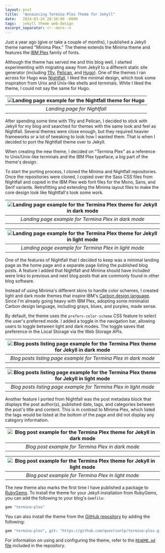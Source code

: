 ```yaml
---
layout: post
title:  "Announcing Termina Plex Theme for Jekyll"
date:   2024-03-24 20:30:00 -0800
tags:   jekyll theme web-design
excerpt_separator: <!--more-->
---
```


Just a year ago (give or take a couple of months), I published a Jekyll theme named "Minima Plex." The theme extends the Minima theme and features the [IBM Plex](https://www.ibm.com/plex/) family of fonts.

Although the theme has served me and this blog well, I started experimenting with migrating away from Jekyll to a different static site generator (including [11ty](https://www.11ty.dev), [Pelican](https://getpelican.com), and [Hugo](https://gohugo.io)). One of the themes I ran across for Hugo was [Nightfall](https://github.com/LordMathis/hugo-theme-nightfall/). I liked the minimal design, which took some inspiration from Unix and Unix-like shells and terminals.<!--more--> While I liked the theme, I could not say the same for Hugo.

| ![Landing page example for the Nightfall theme for Hugo](/assets/images/termina-plex/nightfall-theme.png) |
| :--: |
| *Landing page for Nightfall* |

After spending some time with 11ty and Pelican, I decided to stick with Jekyll for my blog and searched for themes with the same look and feel as Nightfall. Several themes were close enough, but they required heavier frameworks or a lot of tweaking to look how I wanted them. That is when I decided to port the Nightfall theme over to Jekyll.

When creating the new theme, I decided on "Termina Plex" as a reference to Unix/Unix-like terminals and the IBM Plex typeface, a big part of the theme's design.

To start the porting process, I cloned the Minima and Nightfall repositories. Once the repositories were cloned, I copied over the Sass CSS files from Nightfall and copied in the IBM Plex web font files for the Mono, Sans, and Serif variants. Retrofitting and extending the Minima layout files to make the core design look like Nightfall's took some work.

| ![Landing page example for the Termina Plex theme for Jekyll in dark mode](/assets/images/termina-plex/termina-plex-01-landing-page-dark.png) |
| :--: |
| *Landing page example for Termina Plex in dark mode* |

| ![Landing page example for the Termina Plex theme for Jekyll in light mode](/assets/images/termina-plex/termina-plex-02-landing-page-light.png) |
| :--: |
| *Landing page example for Termina Plex in light mode* |

One of the features of Nightfall that I decided to keep was a minimal landing page as the home page and a separate page listing the published blog posts. A feature I added that Nightfall and Minima should have included were links to previous and next blog posts that are commonly found in other blog software.

Instead of using Minima's different skins to handle color schemes, I created light and dark mode themes that inspire IBM's [Carbon design language](https://carbondesignsystem.com). Since I'm already going heavy with IBM Plex, adopting some minimalist Carbon design language, including grays, blues, and purples, made sense.

By default, the theme uses the `prefers-color-scheme` CSS feature to select the user's preferred mode. I added a toggle in the navigation bar, allowing users to toggle between light and dark modes. The toggle saves that preference in the Local Storage via the Web Storage APIs.

| ![Blog posts listing page example for the Termina Plex theme for Jekyll in dark mode](/assets/images/termina-plex/termina-plex-03-blog-post-listing-dark.png) |
| :--: |
| *Blog posts listing page example for Termina Plex in dark mode* |

| ![Blog posts listing page example for the Termina Plex theme for Jekyll in  light mode](/assets/images/termina-plex/termina-plex-04-blog-post-listing-light.png) |
| :--: |
| *Blog posts listing page example for Termina Plex in light mode* |

Another feature I ported from Nightfall was the post metadata block that displays the post author(s), published date, tags, and categories between the post's title and content. This is in contrast to Minima Plex, which listed the tags would be listed at the bottom of the page and did not display any category information.

| ![Blog post example for the Termina Plex theme for Jekyll in dark mode](/assets/images/termina-plex/termina-plex-05-blog-post-dark.png) |
| :--: |
| *Blog post example for Termina Plex in dark mode* |

| ![Blog post example for the Termina Plex theme for Jekyll in light mode](/assets/images/termina-plex/termina-plex-06-blog-post-light.png) |
| :--: |
| *Blog post example for Termina Plex in light mode* |

The new theme also marks the first time I have published a package to [RubyGems](https://rubygems.org). To install the theme for your Jekyll installation from RubyGems, you can add the following to your blog's `Gemfile`:

```ruby
gem "termina-plex"
```

You can also install the theme from the [GitHub repository](https://github.com/questionlp/termina-plex) by adding the following:

```ruby
gem "termina-plex", git: "https://github.com/questionlp/termina-plex.git"
```

For information on using and configuring the theme, refer to the [`README.md` file](https://github.com/questionlp/termina-plex/blob/main/README.md) included in the repository.
